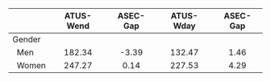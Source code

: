 
|                      |    ATUS-Wend |     ASEC-Gap |    ATUS-Wday |     ASEC-Gap |
| -------------------- | :----------: | :----------: | :----------: | :----------: |
| Gender               |              |              |              |              |
| &nbsp;&nbsp;Men      |       182.34 |        -3.39 |       132.47 |         1.46 |
| &nbsp;&nbsp;Women    |       247.27 |         0.14 |       227.53 |         4.29 |


